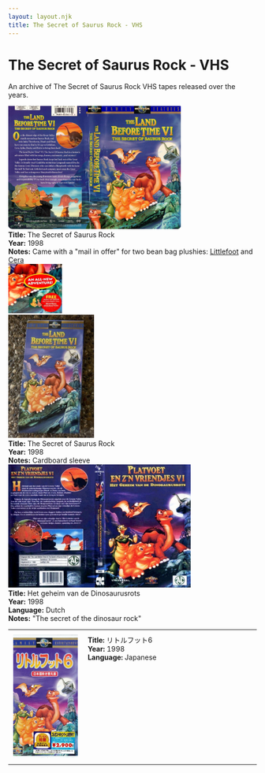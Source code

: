 ```yaml
---
layout: layout.njk
title: The Secret of Saurus Rock - VHS
---
```


# The Secret of Saurus Rock - VHS

An archive of The Secret of Saurus Rock VHS tapes released over the years.

<div class="table-wrapper">
  <table>
  <div class="item-entry">
  <div class="item-image">
    
  </div>
  <div class="item-details">
    
  </div>
</div>

<div class="item-entry">
  <div class="item-image">
    <a href="/images/media/vhs/6/English.jpg" data-lightbox="books" data-title="The Secret of Saurus Rock">
        <div class="img-box">
          <img src="/images/media/vhs/6/English.jpg" alt="The Secret of Saurus Rock" style="height:250px; object-fit:cover;" / loading="lazy">
        </div>
      </a>
  </div>
  <div class="item-details">
    <strong>Title:</strong> The Secret of Saurus Rock<br/>
      <strong>Year:</strong> 1998<br/>
      <strong>Notes:</strong> Came with a "mail in offer" for two bean bag plushies: <a href="/toys/plushies#littlefoot-equity-flop-8inch_orig-63">Littlefoot</a> and <a href="/toys/plushies#cera-flopasaurus-131">Cera</a><br/>
      <img src="/images/media/vhs/6/Screenshot 2025-07-13 113641.png" height="100"/ loading="lazy">
  </div>
</div>

  <div class="item-entry">
  <div class="item-image">
    <a href="/images/media/vhs/6/lbt6-english-sleeve.jpg" data-lightbox="books" data-title="The Secret of Saurus Rock">
        <div class="img-box">
          <img src="/images/media/vhs/6/lbt6-english-sleeve.jpg" alt="The Secret of Saurus Rock" style="height:250px; object-fit:cover;" / loading="lazy">
        </div>
      </a>
  </div>
  <div class="item-details">
    <strong>Title:</strong> The Secret of Saurus Rock<br/>
      <strong>Year:</strong> 1998<br/>
      <strong>Notes:</strong> Cardboard sleeve<br/>
  </div>
</div>


  <div class="item-entry">
  <div class="item-image">
    <a href="/images/media/vhs/6/platvoet-en-zijn-vriendjes-het-geheim-van-de-dinosaurusrots-vhs-nl_orig.jpg" data-lightbox="books" data-title="Het geheim van de Dinosaurusrots">
        <div class="img-box">
          <img src="/images/media/vhs/6/platvoet-en-zijn-vriendjes-het-geheim-van-de-dinosaurusrots-vhs-nl_orig.jpg" alt="Het geheim van de Dinosaurusrots" style="height:250px; object-fit:cover;" / loading="lazy">
        </div>
      </a>
  </div>
  <div class="item-details">
    <strong>Title:</strong> Het geheim van de Dinosaurusrots<br/>
      <strong>Year:</strong> 1998<br/>
      <strong>Language:</strong> Dutch<br/>
      <strong>Notes:</strong> "The secret of the dinosaur rock"<br/>
  </div>
</div>

<tr id="lbt6-ja-40">
    <td style="width:30%; text-align: center; vertical-align:top; padding:10px;">
      <a href="/images/media/vhs/6/lbt6-ja.jpg" data-lightbox="books" data-title="リトルフット6">
        <div class="img-box">
          <img src="/images/media/vhs/6/lbt6-ja.jpg" alt="リトルフット6" style="height:250px; object-fit:cover;" / loading="lazy">
        </div>
      </a>
    </td>
    <td style="vertical-align:top; padding:10px;">
      <strong>Title:</strong> リトルフット6<br/>
      <strong>Year:</strong> 1998<br/>
      <strong>Language:</strong> Japanese<br/>
    </td>
  </tr>


</table>
</div>